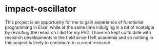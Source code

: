 # impact-oscillator
This project is an opportunity for me to gain experience of functional programming in Elixir, while at the same time indulging in a bit of nostalgia by revisiting the research I did for my PhD. I have no kept up to date with research developments in the field since I left academia and so nothing in this project is likely to contribute to current research.

